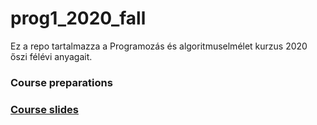 # prog1_2020_fall
Ez a repo tartalmazza a Programozás és algoritmuselmélet kurzus 2020 őszi félévi anyagait.

### Course preparations

### [Course slides](https://django.rajk.uni-corvinus.hu/teach/course/prog1)
